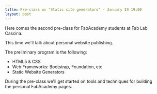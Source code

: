 ```yaml
---
title: Pre-class on "Static site generators" - January 19 19:00
layout: post
---
```


Here comes the second pre-class for FabAcademy students at Fab Lab Cascina.

This time we'll talk about personal website publishing. 

The preliminary program is the following:

- HTML5 & CSS
- Web Frameworks: Bootstrap, Foundation, etc
- Static Website Generators

During the pre-class we'll get started on tools and techniques for building the personal FabAcademy pages.

